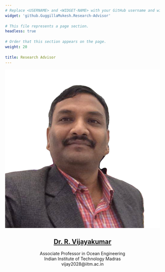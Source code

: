 ```yaml
---
# Replace <USERNAME> and <WIDGET-NAME> with your GitHub username and widget name, respectively.
widget: 'github.GuggillaMukesh.Research-Advisor'

# This file represents a page section.
headless: true

# Order that this section appears on the page.
weight: 20

title: Research Advisor
---
```

<img src = "43227.png"/>
<h2 style="text-align:center;"><a href="http://www.doe.iitm.ac.in/vijay2028/" target="_blank">Dr. R. Vijayakumar</a></h2>
<p style="text-align:center;">Associate Professor in Ocean Engineering <br>
Indian Institute of Technology Madras <br>
vijay2028@iitm.ac.in <br></p>
